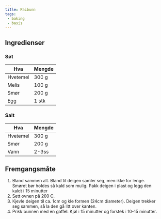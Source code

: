 ```yaml
---
title: Paibunn
tags: 
 - baking 
 - basis
---
```


## Ingredienser

### Søt 
Hva 		| Mengde
---		|---
Hvetemel	| 300 g
Melis		| 100 g
Smør		| 200 g
Egg		| 1 stk

### Salt
Hva 		| Mengde
---		|---
Hvetemel	| 300 g
Smør		| 200 g
Vann		| 2-3ss

## Fremgangsmåte

1. Bland sammen alt. Bland til deigen samler seg, men ikke
for lenge. Smøret bør holdes så kald som mulig. Pakk deigen i plast og legg den
kaldt i 15 minutter
2. Sett ovnen på 200 C.
3. Kjevle deigen til ca. 1cm og kle formen (24cm diameter). Deigen trekker seg
sammen, så la den gå litt over kanten.
4. Prikk bunnen med en gaffel. Kjøl i 15 minutter og forstek i 10-15 minutter.
